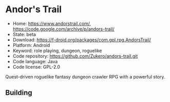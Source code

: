 # Andor's Trail

- Home: https://www.andorstrail.com/, https://code.google.com/archive/p/andors-trail/
- State: beta
- Download: https://f-droid.org/packages/com.gpl.rpg.AndorsTrail/
- Platform: Android
- Keyword: role playing, dungeon, roguelike
- Code repository: https://github.com/Zukero/andors-trail.git
- Code language: Java
- Code license: GPL-2.0

Quest-driven roguelike fantasy dungeon crawler RPG with a powerful story.

## Building
